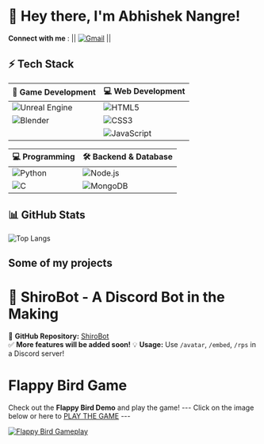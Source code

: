 # 👋 Hey there, I'm Abhishek Nangre!  
  **Connect with me** :
|| [![Gmail](https://img.shields.io/badge/Gmail-D14836?style=for-the-badge&logo=gmail&logoColor=white)](mailto:tunqwb@gmail.com)  ||

## ⚡ Tech Stack  

| 🚀 **Game Development** | 💻 **Web Development** |
|---|---|
| ![Unreal Engine](https://img.shields.io/badge/Unreal%20Engine-000?style=flat&logo=unreal-engine&logoColor=white) | ![HTML5](https://img.shields.io/badge/HTML5-E34F26?style=flat&logo=html5&logoColor=white) |
| ![Blender](https://img.shields.io/badge/Blender-F5792A?style=flat&logo=blender&logoColor=white) | ![CSS3](https://img.shields.io/badge/CSS3-1572B6?style=flat&logo=css3&logoColor=white) |
|  | ![JavaScript](https://img.shields.io/badge/JavaScript-F7DF1E?style=flat&logo=javascript&logoColor=black) |

| 💻 **Programming** | 🛠 **Backend & Database** |
|---|---|
| ![Python](https://img.shields.io/badge/Python-3776AB?style=flat&logo=python&logoColor=white) | ![Node.js](https://img.shields.io/badge/Node.js-339933?style=flat&logo=node.js&logoColor=white) |
| ![C](https://img.shields.io/badge/C-A8B9CC?style=flat&logo=c&logoColor=black) | ![MongoDB](https://img.shields.io/badge/MongoDB-47A248?style=flat&logo=mongodb&logoColor=white) |


## 📊 GitHub Stats  
![Top Langs](https://github-readme-stats.vercel.app/api/top-langs/?username=karmaren&layout=compact&theme=dark&hide_border=true)

## Some of my projects

# 👾 ShiroBot - A Discord Bot in the Making 
🔗 **GitHub Repository:** [ShiroBot](YOUR_REPO_LINK)  
✅ **More features will be added soon!**
💡 **Usage:** Use `/avatar`, `/embed`, `/rps` in a Discord server!  

# Flappy Bird Game
Check out the **Flappy Bird Demo** and play the game!
 --- Click on the image below or here to [PLAY THE GAME](https://karmaren.github.io/flappy-birdy/) ---
 
[![Flappy Bird Gameplay](https://i.imgur.com/HzEITqk.gif)](https://karmaren.github.io/flappy-birdy/)  
